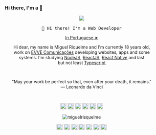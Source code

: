 ### Hi there, I'm a  👋

<!--
**gabriel-amorim1/gabriel-amorim1** is a ✨ _special_ ✨ repository because its `README.md` (this file) appears on your GitHub profile.

Here are some ideas to get you started:

- 🔭 I’m currently working on ...
- 🌱 I’m currently learning ...
- 👯 I’m looking to collaborate on ...
- 🤔 I’m looking for help with ...
- 💬 Ask me about ...
- 📫 How to reach me: ...
- 😄 Pronouns: ...
- ⚡ Fun fact: ...
-->



<!-- HEADER -->
<p align="center">
  <img src="./.github/lobinho.gif" width="px">
   <br><br>
  <samp>
    👋 Hi there! I'm a Web Developer
  </samp>
  <p align="center"><a href="./README.pt-br.md">In Portuguese ➤</a></p>
  
</p>

<!-- ABOUT OF ME -->
<p align="center" style="text-align: center;">
Hi dear, my name is Miguel Riquelme and I'm currently 18 years old,<br> work on <a href="https://www.facebook.com/EvveComunicacao">EVVE Comunicações</a> developing websites, apps and some<br> systems. I'm studying <a href="https://nodejs.org/en/">NodeJS</a>, <a href="https://pt-br.reactjs.org/">ReactJS</a>, <a href="https://reactnative.dev/">React Native</a> and last<br> but not least <a href="https://www.typescriptlang.org/">Typescript</a> 
</p>
<!-- QUOTE -->
<br>
<p align="center">
"May your work be perfect so that, even after your death, it remains."
<br>
― Leonardo da Vinci
</p>
<br>

<!-- SOCIAL MEDIAS -->
<p align="center">
<img src="https://devicons.github.io/devicon/devicon.git/icons/react/react-original-wordmark.svg" alt="react" width="20" height="20"/>
<img src="https://devicons.github.io/devicon/devicon.git/icons/css3/css3-original-wordmark.svg" alt="css3"  width="20" height="20"/>
<img src="https://devicons.github.io/devicon/devicon.git/icons/html5/html5-original-wordmark.svg" alt="html5"  width="20" height="20"/>
<img src="https://devicons.github.io/devicon/devicon.git/icons/javascript/javascript-original.svg" alt="javascript" width="20" height="20"/>
<img src="https://devicon.dev/devicon.git/icons/typescript/typescript-original.svg" alt="typescript" width="20" height="20"/> 
<img src="https://devicons.github.io/devicon/devicon.git/icons/nodejs/nodejs-original.svg" alt="nodejs" width="20" height="20"/></p><p align="center">
<img src="https://github-readme-stats.vercel.app/api?username=miguelrisquelme&show_icons=true" alt="miguelrisquelme"/>
</p>

<p align="center">
<a href="https://codepen.io/miguelrisquelme" target="blank"><img align="center" src="https://cdn.jsdelivr.net/npm/simple-icons@3.0.1/icons/codepen.svg" alt="miguelrisquelme" height="20" width="20" /></a>
<a href="https://twitter.com/miguelrisquelme" target="blank"><img align="center" src="https://cdn.jsdelivr.net/npm/simple-icons@3.0.1/icons/twitter.svg" alt="miguelrisquelme" height="20" width="20" /></a>
<a href="https://linkedin.com/in/miguelrisquelme" target="blank"><img align="center" src="https://cdn.jsdelivr.net/npm/simple-icons@3.0.1/icons/linkedin.svg" alt="miguelrisquelme" height="20" width="20" /></a>
<a href="https://stackoverflow.com/miguelrisquelme" target="blank"><img align="center" src="https://cdn.jsdelivr.net/npm/simple-icons@3.0.1/icons/stackoverflow.svg" alt="miguelrisquelme" height="20" width="20" /></a>
<a href="https://codesandbox.com/u/miguelrisquelme" target="blank"><img align="center" src="https://cdn.jsdelivr.net/npm/simple-icons@3.0.1/icons/codesandbox.svg" alt="miguelrisquelme" height="20" width="20" /></a>
<a href="https://fb.com/miguelrisquelme" target="blank"><img align="center" src="https://cdn.jsdelivr.net/npm/simple-icons@3.0.1/icons/facebook.svg" alt="miguelrisquelme" height="20" width="20" /></a>
<a href="https://instagram.com/miguelrisquelme" target="blank"><img align="center" src="https://cdn.jsdelivr.net/npm/simple-icons@3.0.1/icons/instagram.svg" alt="miguelrisquelme" height="20" width="20" /></a>
</p>
